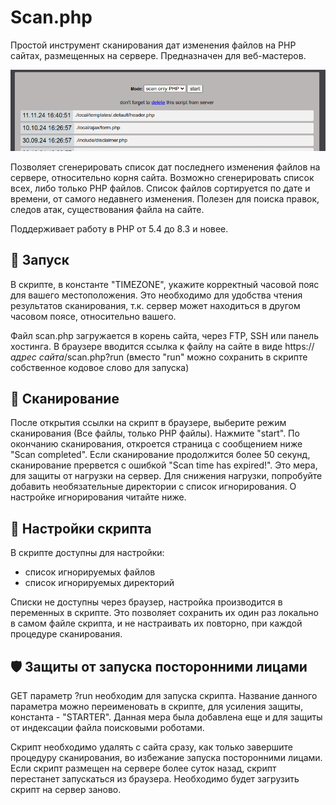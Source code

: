 # Scan.php
Простой инструмент сканирования дат изменения файлов на PHP сайтах, размещенных на сервере. Предназначен для веб-мастеров.

<p align="center">
  <img src="screenshot.png">
</p>

Позволяет сгенерировать список дат последнего изменения файлов на сервере, относительно корня сайта. Возможно сгенерировать список всех, либо только PHP файлов. Список файлов сортируется по дате и времени, от самого недавнего изменения. Полезен для поиска правок, следов атак, существования файла на сайте.

Поддерживает работу в PHP от 5.4 до 8.3 и новее.

## 🚀 Запуск
В скрипте, в константе "TIMEZONE", укажите корректный часовой пояс для вашего местоположения. Это необходимо для удобства чтения результатов сканирования, т.к. сервер может находиться в другом часовом поясе, относительно вашего.

Файл scan.php загружается в корень сайта, через FTP, SSH или панель хостинга. В браузере вводится ссылка к файлу на сайте в виде https://*адрес сайта*/scan.php?run (вместо "run" можно сохранить в скрипте собственное кодовое слово для запуска)

## 🔎 Сканирование
После открытия ссылки на скрипт в браузере, выберите режим сканирования (Все файлы, только PHP файлы). Нажмите "start". По окончанию сканирования, откроется страница с сообщением ниже "Scan completed". Если сканирование продолжится более 50 секунд, сканирование прервется с ошибкой "Scan time has expired!". Это мера, для защиты от нагрузки на сервер. Для снижения нагрузки, попробуйте добавить необязательные директории с список игнорирования. О настройке игнорирования читайте ниже.

## 🔧 Настройки скрипта
В скрипте доступны для настройки:
- список игнорируемых файлов
- список игнорируемых директорий

Списки не доступны через браузер, настройка производится в переменных в скрипте. Это позволяет сохранить их один раз локально в самом файле скрипта, и не настраивать их повторно, при каждой процедуре сканирования.

## 🛡️ Защиты от запуска посторонними лицами
GET параметр ?run необходим для запуска скрипта. Название данного параметра можно переименовать в скрипте, для усиления защиты, константа - "STARTER". Данная мера была добавлена еще и для защиты от индексации файла поисковыми роботами.

Скрипт необходимо удалять с сайта сразу, как только завершите процедуру сканирования, во избежание запуска посторонними лицами. Если скрипт размещен на сервере более суток назад, скрипт перестанет запускаться из браузера. Необходимо будет загрузить скрипт на сервер заново.
